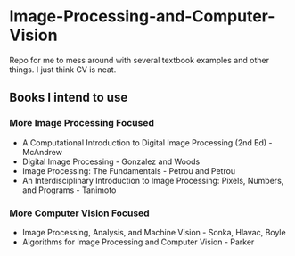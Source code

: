 # Image-Processing-and-Computer-Vision
Repo for me to mess around with several textbook examples and other things. I just think CV is neat.

## Books I intend to use

### More Image Processing Focused

* A Computational Introduction to Digital Image Processing (2nd Ed) - McAndrew
* Digital Image Processing - Gonzalez and Woods
* Image Processing: The Fundamentals - Petrou and Petrou
* An Interdisciplinary Introduction to Image Processing: Pixels, Numbers, and Programs - Tanimoto

### More Computer Vision Focused

* Image Processing, Analysis, and Machine Vision - Sonka, Hlavac, Boyle 
* Algorithms for Image Processing and Computer Vision - Parker 

